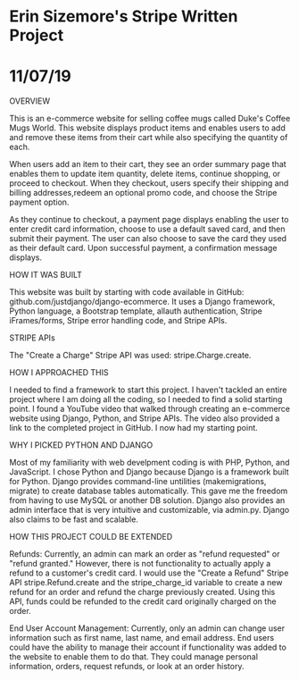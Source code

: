 # Erin Sizemore's Stripe Written Project
# 11/07/19

OVERVIEW

This is an e-commerce website for selling coffee mugs called Duke's Coffee Mugs World. This website displays product items and enables users to add and remove these items from their cart while also specifying the quantity of each. 

When users add an item to their cart, they see an order summary page that enables them to update item quantity, delete items, continue shopping, or proceed to checkout. When they checkout, users specify their shipping and billing addresses,redeem an optional promo code, and choose the Stripe payment option. 

As they continue to checkout, a payment page displays enabling the user to enter credit card information, choose to use a default saved card, and then submit their payment. The user can also choose to save the card they used as their default card. Upon successful payment, a confirmation message displays.

HOW IT WAS BUILT

This website was built by starting with code available in GitHub: github.com/justdjango/django-ecommerce. It uses a Django framework, Python language, a Bootstrap template, allauth authentication, Stripe iFrames/forms, Stripe error handling code, and Stripe APIs.

STRIPE APIs

The "Create a Charge" Stripe API was used: stripe.Charge.create. 

HOW I APPROACHED THIS

I needed to find a framework to start this project. I haven't tackled an entire project where I am doing all the coding, so I needed to find a solid starting point. I found a YouTube video that walked through creating an e-commerce website using Django, Python, and Stripe APIs. The video also provided a link to the completed project in GitHub. I now had my starting point.

WHY I PICKED PYTHON AND DJANGO

Most of my familiarity with web develpment coding is with PHP, Python, and JavaScript. I chose Python and Django because Django is a framework built for Python. Django provides command-line untilities (makemigrations, migrate) to create database tables automatically. This gave me the freedom from having to use MySQL or another DB solution. Django also provides an admin interface that is very intuitive and customizable, via admin.py. Django also claims to be fast and scalable.

HOW THIS PROJECT COULD BE EXTENDED

Refunds: Currently, an admin can mark an order as "refund requested" or "refund granted." However, there is not functionality to actually apply a refund to a customer's credit card. I would use the "Create a Refund" Stripe API stripe.Refund.create and the stripe_charge_id variable to create a new refund for an order and refund the charge previously created. Using this API, funds could be refunded to the credit card originally charged on the order.

End User Account Management: Currently, only an admin can change user information such as first name, last name, and email address. End users could have the ability to manage their account if functionality was added to the website to enable them to do that. They could manage personal information, orders, request refunds, or look at an order history.
